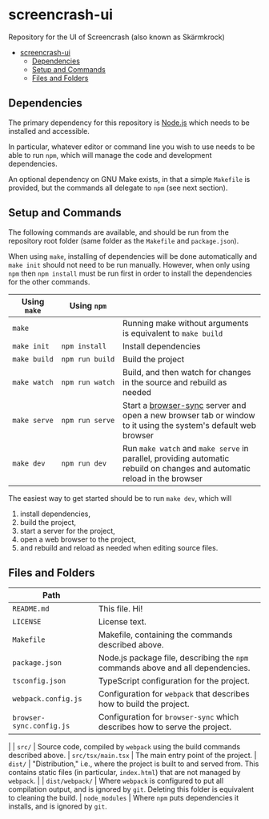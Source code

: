 # screencrash-ui
Repository for the UI of Screencrash (also known as Skärmkrock)

- [screencrash-ui](#screencrash-ui)
  - [Dependencies](#Dependencies)
  - [Setup and Commands](#Setup-and-Commands)
  - [Files and Folders](#Files-and-Folders)



## Dependencies
The primary dependency for this repository is [Node.js](https://nodejs.org/) which needs to be installed and accessible.

In particular, whatever editor or command line you wish to use needs to be able to run `npm`, which will manage the code and development dependencies.

An optional dependency on GNU Make exists, in that a simple `Makefile` is provided, but the commands all delegate to `npm` (see next section).



## Setup and Commands

The following commands are available, and should be run from the repository root folder (same folder as the `Makefile` and `package.json`).

When using `make`, installing of dependencies will be done automatically and `make init` should not need to be run manually. However, when only using `npm` then `npm install` must be run first in order to install the dependencies for the other commands.

| Using `make` | Using `npm` |   |
|--------------|-------------|---|
| `make` | | Running make without arguments is equivalent to `make build` |
| <code>make&nbsp;init</code> | <code>npm&nbsp;install</code> | Install dependencies |
| <code>make&nbsp;build</code> | <code>npm&nbsp;run&nbsp;build</code> | Build the project |
| <code>make&nbsp;watch</code> | <code>npm&nbsp;run&nbsp;watch</code> | Build, and then watch for changes in the source and rebuild as needed |
| <code>make&nbsp;serve</code> | <code>npm&nbsp;run&nbsp;serve</code> | Start a [browser-sync](https://www.browsersync.io/) server and open a new browser tab or window to it using the system's default web browser |
| <code>make&nbsp;dev</code> | <code>npm&nbsp;run&nbsp;dev</code> | Run `make watch` and `make serve` in parallel, providing automatic rebuild on changes and automatic reload in the browser |

The easiest way to get started should be to run `make dev`, which will 
 1. install dependencies,
 2. build the project,
 3. start a server for the project,
 4. open a web browser to the project,
 5. and rebuild and reload as needed when editing source files.



## Files and Folders

| Path |   |
|------|---|
| `README.md` | This file. Hi!
| `LICENSE` | License text.
| `Makefile` | Makefile, containing the commands described above.
| `package.json` | Node.js package file, describing the `npm` commands above and all dependencies.
| `tsconfig.json` | TypeScript configuration for the project.
| `webpack.config.js` | Configuration for `webpack` that describes how to build the project.
| `browser-sync.config.js` | Configuration for `browser-sync` which describes how to serve the project.
|
| `src/` | Source code, compiled by `webpack` using the build commands described above.
| `src/tsx/main.tsx` | The main entry point of the project.
| `dist/` | "Distribution," i.e., where the project is built to and served from. This contains static files (in particular, `index.html`) that are not managed by `webpack`.
|
| `dist/webpack/` | Where `webpack` is configured to put all compilation output, and is ignored by `git`. Deleting this folder is equivalent to cleaning the build.
| `node_modules` | Where `npm` puts dependencies it installs, and is ignored by `git`.
